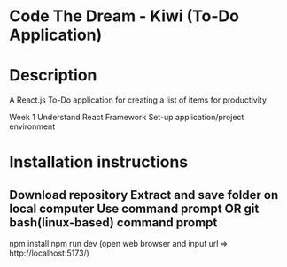 # Code The Dream - Kiwi (To-Do Application)

# Description
A React.js To-Do application for creating a list of items for productivity

Week 1
Understand React Framework
Set-up application/project environment

# Installation instructions
Download repository
Extract and save folder on local computer
Use command prompt OR git bash(linux-based) command prompt
-   
npm install
npm run dev (open web browser and input url => http://localhost:5173/)
